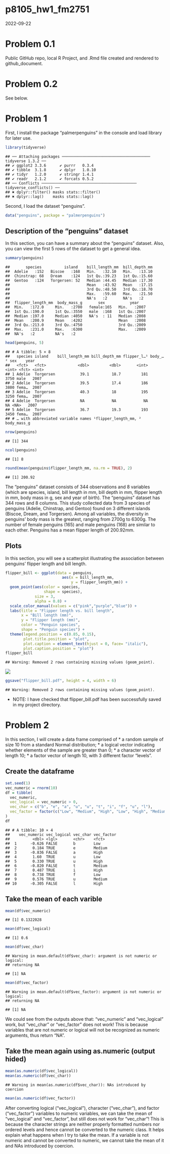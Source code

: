 p8105_hw1_fm2751
================
2022-09-22

# Problem 0.1

Public GitHub repo, local R Project, and .Rmd file created and rendered
to github_document.

# Problem 0.2

See below.

# Problem 1

First, I install the package “palmerpenguins” in the console and load
library for later use.

``` r
library(tidyverse)
```

    ## ── Attaching packages ─────────────────────────────────────── tidyverse 1.3.2 ──
    ## ✔ ggplot2 3.3.6      ✔ purrr   0.3.4 
    ## ✔ tibble  3.1.8      ✔ dplyr   1.0.10
    ## ✔ tidyr   1.2.0      ✔ stringr 1.4.1 
    ## ✔ readr   2.1.2      ✔ forcats 0.5.2 
    ## ── Conflicts ────────────────────────────────────────── tidyverse_conflicts() ──
    ## ✖ dplyr::filter() masks stats::filter()
    ## ✖ dplyr::lag()    masks stats::lag()

Second, I load the dataset “penguins”.

``` r
data("penguins", package = "palmerpenguins")
```

## Description of the “penguins” dataset

In this section, you can have a summary about the “penguins” dataset.
Also, you can view the first 5 rows of the dataset to get a general
idea.

``` r
summary(penguins)
```

    ##       species          island    bill_length_mm  bill_depth_mm  
    ##  Adelie   :152   Biscoe   :168   Min.   :32.10   Min.   :13.10  
    ##  Chinstrap: 68   Dream    :124   1st Qu.:39.23   1st Qu.:15.60  
    ##  Gentoo   :124   Torgersen: 52   Median :44.45   Median :17.30  
    ##                                  Mean   :43.92   Mean   :17.15  
    ##                                  3rd Qu.:48.50   3rd Qu.:18.70  
    ##                                  Max.   :59.60   Max.   :21.50  
    ##                                  NA's   :2       NA's   :2      
    ##  flipper_length_mm  body_mass_g       sex           year     
    ##  Min.   :172.0     Min.   :2700   female:165   Min.   :2007  
    ##  1st Qu.:190.0     1st Qu.:3550   male  :168   1st Qu.:2007  
    ##  Median :197.0     Median :4050   NA's  : 11   Median :2008  
    ##  Mean   :200.9     Mean   :4202                Mean   :2008  
    ##  3rd Qu.:213.0     3rd Qu.:4750                3rd Qu.:2009  
    ##  Max.   :231.0     Max.   :6300                Max.   :2009  
    ##  NA's   :2         NA's   :2

``` r
head(penguins, 5)
```

    ## # A tibble: 5 × 8
    ##   species island    bill_length_mm bill_depth_mm flipper_l…¹ body_…² sex    year
    ##   <fct>   <fct>              <dbl>         <dbl>       <int>   <int> <fct> <int>
    ## 1 Adelie  Torgersen           39.1          18.7         181    3750 male   2007
    ## 2 Adelie  Torgersen           39.5          17.4         186    3800 fema…  2007
    ## 3 Adelie  Torgersen           40.3          18           195    3250 fema…  2007
    ## 4 Adelie  Torgersen           NA            NA            NA      NA <NA>   2007
    ## 5 Adelie  Torgersen           36.7          19.3         193    3450 fema…  2007
    ## # … with abbreviated variable names ¹​flipper_length_mm, ²​body_mass_g

``` r
nrow(penguins)
```

    ## [1] 344

``` r
ncol(penguins)
```

    ## [1] 8

``` r
round(mean(penguins$flipper_length_mm, na.rm = TRUE), 2)
```

    ## [1] 200.92

The “penguins” dataset consists of 344 observations and 8 variables
(which are species, island, bill length in mm, bill depth in mm, flipper
length in mm, body mass in g, sex and year of birth). The “penguins”
dataset has 344 rows and 8 columns. This study collected data from 3
species of penguins (Adelie, Chinstrap, and Gentoo) found on 3 different
islands (Biscoe, Dream, and Torgersen). Among all variables, the
diversity in penguins’ body mass is the greatest, ranging from 2700g to
6300g. The number of female penguins (165) and male penguins (168) are
similar to each other. Penguins has a mean flipper length of 200.92mm.

## Plots

In this section, you will see a scatterplot illustrating the association
between penguins’ flipper length and bill length.

``` r
flipper_bill <- ggplot(data = penguins,
                         aes(x = bill_length_mm,
                             y = flipper_length_mm)) +
  geom_point(aes(color = species, 
                 shape = species),
             size = 3,
             alpha = 0.8) +
  scale_color_manual(values = c("pink","purple","blue")) +
  labs(title = "Flipper length vs. bill length",
       x = "Bill length (mm)",
       y = "Flipper length (mm)",
       color = "Penguin species",
       shape = "Penguin species") +
  theme(legend.position = c(0.85, 0.15),
        plot.title.position = "plot",
        plot.caption = element_text(hjust = 0, face= "italic"),
        plot.caption.position = "plot")
flipper_bill
```

    ## Warning: Removed 2 rows containing missing values (geom_point).

![](p8105_hw1_fm2751_files/figure-gfm/Plot-1.png)<!-- -->

``` r
ggsave("flipper_bill.pdf", height = 4, width = 6)
```

    ## Warning: Removed 2 rows containing missing values (geom_point).

-   NOTE: I have checked that flipper_bill.pdf has been successfully
    saved in my project directory.

# Problem 2

In this section, I will create a data frame comprised of \* a random
sample of size 10 from a standard Normal distribution; \* a logical
vector indicating whether elements of the sample are greater than 0; \*
a character vector of length 10; \* a factor vector of length 10, with 3
different factor “levels”.

## Create the dataframe

``` r
set.seed(1)
vec_numeric = rnorm(10)
df = tibble(
  vec_numeric,
  vec_logical = vec_numeric > 0,
  vec_char = c("b", "e", "a", "u", "u", "t", "i", "f", "u", "l"),
  vec_factor = factor(c("Low", "Medium", "High", "Low", "High", "Medium", "High", "Low", "Medium", "High"))
)
df
```

    ## # A tibble: 10 × 4
    ##    vec_numeric vec_logical vec_char vec_factor
    ##          <dbl> <lgl>       <chr>    <fct>     
    ##  1      -0.626 FALSE       b        Low       
    ##  2       0.184 TRUE        e        Medium    
    ##  3      -0.836 FALSE       a        High      
    ##  4       1.60  TRUE        u        Low       
    ##  5       0.330 TRUE        u        High      
    ##  6      -0.820 FALSE       t        Medium    
    ##  7       0.487 TRUE        i        High      
    ##  8       0.738 TRUE        f        Low       
    ##  9       0.576 TRUE        u        Medium    
    ## 10      -0.305 FALSE       l        High

## Take the mean of each varible

``` r
mean(df$vec_numeric)
```

    ## [1] 0.1322028

``` r
mean(df$vec_logical)
```

    ## [1] 0.6

``` r
mean(df$vec_char)
```

    ## Warning in mean.default(df$vec_char): argument is not numeric or logical:
    ## returning NA

    ## [1] NA

``` r
mean(df$vec_factor)
```

    ## Warning in mean.default(df$vec_factor): argument is not numeric or logical:
    ## returning NA

    ## [1] NA

We could see from the outputs above that: “vec_numeric” and
“vec_logical” work, but “vec_char” or “vec_factor” does not work! This
is because variables that are not numeric or logical will not be
recognized as numeric arguments, thus return “NA”.

## Take the mean again using as.numeric (output hided)

``` r
mean(as.numeric(df$vec_logical))
mean(as.numeric(df$vec_char))
```

    ## Warning in mean(as.numeric(df$vec_char)): NAs introduced by coercion

``` r
mean(as.numeric(df$vec_factor))
```

After converting logical (“vec_logical”), character (“vec_char”), and
factor (“vec_factor”) variables to numeric variables, we can take the
mean of “vec_logical” and “vec_factor”, but still does not work for
“vec_char”! This is because the character strings are neither properly
formatted numbers nor ordered levels and hence cannot be converted to
the numeric class. It helps explain what happens when I try to take the
mean. If a variable is not numeric and cannot be converted to numeric,
we cannot take the mean of it and NAs introduced by coercion.
